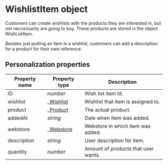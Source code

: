 # WishlistItem object

Customers can create wishlists with the products they are interested in, but not 
neccessarily are going to buy. These products are stored in the object WishListItem. 

Besides just putting an item in a wishlist, customers can add a description for a product for their 
own reference.

## Personalization properties

| Property name   | Property type                                                                                        | Description                                               |
|-----------------|------------------------------------------------------------------------------------------------------|-----------------------------------------------------------|
| ID              | _number_                                                                                             | Wish list item Id.                                        |
| wishlist        | _[Wishlist](../../magento-integration/object/wishlist)                      		                         | Wishlist that item is assigned to.                        |
| product         | _[Product](../../magento-integration/object/product)                 		                                 | The actual product.                                       |
| addedAt         | _string_                                                                                             | Date when item was added.                                 |
| webstore        | _[Webstore](../../magento-integration/object/webstore)		                                             | Webstore in which item was added.                         |
| description     | _string_                                                                                             | User description for item.                                |
| quantity        | _number_                                                                                             | Amount of products that user wants.                       |
